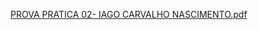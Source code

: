 
[PROVA PRATICA 02- IAGO CARVALHO NASCIMENTO.pdf](https://github.com/user-attachments/files/20695477/PROVA.PRATICA.02-.IAGO.CARVALHO.NASCIMENTO.pdf)
